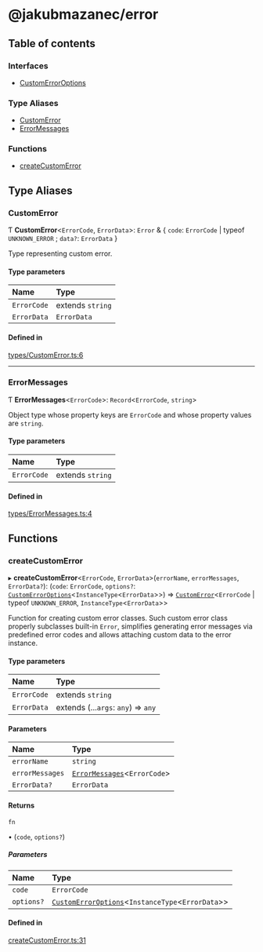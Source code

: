 # @jakubmazanec/error

## Table of contents

### Interfaces

- [CustomErrorOptions](interfaces/CustomErrorOptions.md)

### Type Aliases

- [CustomError](README.md#customerror)
- [ErrorMessages](README.md#errormessages)

### Functions

- [createCustomError](README.md#createcustomerror)

## Type Aliases

### CustomError

Ƭ **CustomError**<`ErrorCode`, `ErrorData`\>: `Error` & { `code`: `ErrorCode` \| typeof
`UNKNOWN_ERROR` ; `data?`: `ErrorData` }

Type representing custom error.

#### Type parameters

| Name        | Type             |
| :---------- | :--------------- |
| `ErrorCode` | extends `string` |
| `ErrorData` | `ErrorData`      |

#### Defined in

[types/CustomError.ts:6](https://github.com/jakubmazanec/js-tools/blob/e09375c/packages/error/src/types/CustomError.ts#L6)

---

### ErrorMessages

Ƭ **ErrorMessages**<`ErrorCode`\>: `Record`<`ErrorCode`, `string`\>

Object type whose property keys are `ErrorCode` and whose property values are `string`.

#### Type parameters

| Name        | Type             |
| :---------- | :--------------- |
| `ErrorCode` | extends `string` |

#### Defined in

[types/ErrorMessages.ts:4](https://github.com/jakubmazanec/js-tools/blob/e09375c/packages/error/src/types/ErrorMessages.ts#L4)

## Functions

### createCustomError

▸ **createCustomError**<`ErrorCode`, `ErrorData`\>(`errorName`, `errorMessages`, `ErrorData?`):
(`code`: `ErrorCode`, `options?`:
[`CustomErrorOptions`](interfaces/CustomErrorOptions.md)<`InstanceType`<`ErrorData`\>\>) =>
[`CustomError`](README.md#customerror)<`ErrorCode` \| typeof `UNKNOWN_ERROR`,
`InstanceType`<`ErrorData`\>\>

Function for creating custom error classes. Such custom error class properly subclasses built-in
`Error`, simplifies generating error messages via predefined error codes and allows attaching custom
data to the error instance.

#### Type parameters

| Name        | Type                                |
| :---------- | :---------------------------------- |
| `ErrorCode` | extends `string`                    |
| `ErrorData` | extends (...`args`: `any`) => `any` |

#### Parameters

| Name            | Type                                                     |
| :-------------- | :------------------------------------------------------- |
| `errorName`     | `string`                                                 |
| `errorMessages` | [`ErrorMessages`](README.md#errormessages)<`ErrorCode`\> |
| `ErrorData?`    | `ErrorData`                                              |

#### Returns

`fn`

• (`code`, `options?`)

##### Parameters

| Name       | Type                                                                                    |
| :--------- | :-------------------------------------------------------------------------------------- |
| `code`     | `ErrorCode`                                                                             |
| `options?` | [`CustomErrorOptions`](interfaces/CustomErrorOptions.md)<`InstanceType`<`ErrorData`\>\> |

#### Defined in

[createCustomError.ts:31](https://github.com/jakubmazanec/js-tools/blob/e09375c/packages/error/src/createCustomError.ts#L31)
